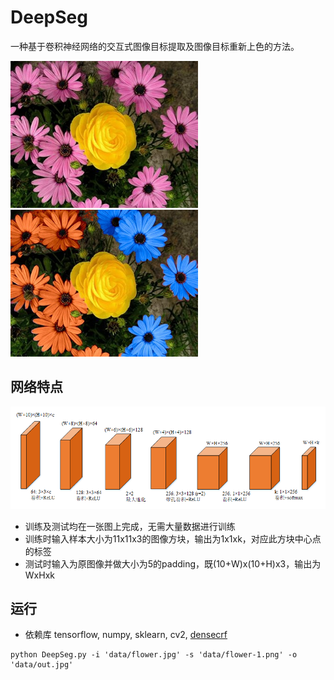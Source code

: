 # DeepSeg
一种基于卷积神经网络的交互式图像目标提取及图像目标重新上色的方法。

<img src="data/flower.jpg" width=300 height=235 /><img src="data/out.jpg" width=300 height=235 />

## 网络特点
<img src="net.png" />

- 训练及测试均在一张图上完成，无需大量数据进行训练
- 训练时输入样本大小为11x11x3的图像方块，输出为1x1xk，对应此方块中心点的标签
- 测试时输入为原图像并做大小为5的padding，既(10+W)x(10+H)x3，输出为WxHxk

## 运行
- 依赖库 tensorflow, numpy, sklearn, cv2, [densecrf](https://github.com/lucasb-eyer/pydensecrf)

```shell
python DeepSeg.py -i 'data/flower.jpg' -s 'data/flower-1.png' -o 'data/out.jpg'
```